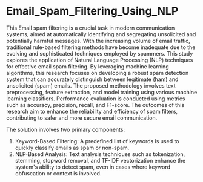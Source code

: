 # Email_Spam_Filtering_Using_NLP

This Email spam filtering is a crucial task in modern communication systems, aimed at 
automatically identifying and segregating unsolicited and potentially harmful messages. With 
the increasing volume of email traffic, traditional rule-based filtering methods have become 
inadequate due to the evolving and sophisticated techniques employed by spammers. This study 
explores the application of Natural Language Processing (NLP) techniques for effective email 
spam filtering. By leveraging machine learning algorithms, this research focuses on developing 
a robust spam detection system that can accurately distinguish between legitimate (ham) and 
unsolicited (spam) emails. The proposed methodology involves text preprocessing, feature 
extraction, and model training using various machine learning classifiers. Performance 
evaluation is conducted using metrics such as accuracy, precision, recall, and F1-score. The 
outcomes of this research aim to enhance the reliability and efficiency of spam filters, 
contributing to safer and more secure email communication.

The solution involves two primary components: 
1. Keyword-Based Filtering: A predefined list of keywords is used to quickly classify 
emails as spam or non-spam. 
2. NLP-Based Analysis: Text analysis techniques such as tokenization, stemming, 
stopword removal, and TF-IDF vectorization enhance the system's ability to detect 
spam, even in cases where keyword obfuscation or context is involved. 
